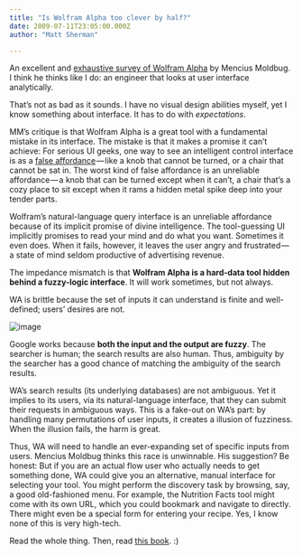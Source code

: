```yaml
---
title: "Is Wolfram Alpha too clever by half?"
date: 2009-07-11T23:05:00.000Z
author: "Matt Sherman"

---
```


An excellent and [exhaustive survey of Wolfram Alpha](http://unqualified-reservations.blogspot.com/2009/07/wolfram-alpha-and-hubristic-user.html) by Mencius Moldbug. I think he thinks like I do: an engineer that looks at user interface analytically.

That’s not as bad as it sounds. I have no visual design abilities myself, yet I know something about interface. It has to do with _expectations_.

MM’s critique is that Wolfram Alpha is a great tool with a fundamental mistake in its interface. The mistake is that it makes a promise it can’t achieve:
For serious UI geeks, one way to see an intelligent control interface is as a [false affordance](http://www.interaction-design.org/encyclopedia/affordances.html) — like a knob that cannot be turned, or a chair that cannot be sat in. The worst kind of false affordance is an unreliable affordance — a knob that can be turned except when it can’t, a chair that’s a cozy place to sit except when it rams a hidden metal spike deep into your tender parts.   
   
Wolfram’s natural-language query interface is an unreliable affordance because of its implicit promise of divine intelligence. The tool-guessing UI implicitly promises to read your mind and do what you want. Sometimes it even does. When it fails, however, it leaves the user angry and frustrated — a state of mind seldom productive of advertising revenue.

The impedance mismatch is that **Wolfram Alpha is a hard-data tool hidden behind a fuzzy-logic interface**. It will work sometimes, but not always.

WA is brittle because the set of inputs it can understand is finite and well-defined; users’ desires are not.


![image](http://ecx.images-amazon.com/images/I/419AvyCIVTL.jpg)



Google works because **both the input and the output are fuzzy**. The searcher is human; the search results are also human. Thus, ambiguity by the searcher has a good chance of matching the ambiguity of the search results.

WA’s search results (its underlying databases) are not ambiguous. Yet it implies to its users, via its natural-language interface, that they can submit their requests in ambiguous ways. This is a fake-out on WA’s part: by handling many permutations of user inputs, it creates a illusion of fuzziness. When the illusion fails, the harm is great.

Thus, WA will need to handle an ever-expanding set of specific inputs from users. Mencius Moldbug thinks this race is unwinnable. His suggestion? Be honest:
But if you are an actual flow user who actually needs to get something done, WA could give you an alternative, manual interface for selecting your tool. You might perform the discovery task by browsing, say, a good old-fashioned menu. For example, the Nutrition Facts tool might come with its own URL, which you could bookmark and navigate to directly. There might even be a special form for entering your recipe. Yes, I know none of this is very high-tech.

Read the whole thing. Then, read [this book](http://www.amazon.com/dp/0465067107?tag=clipperhouse-20&amp;camp=213381&amp;creative=390973&amp;linkCode=as4&amp;creativeASIN=0465067107&amp;adid=1MF9JBYJCK1Q1ZK4Q4D9&amp;). :)
